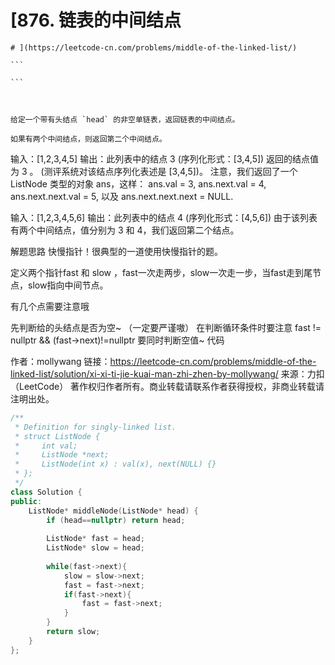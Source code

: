 # [876. 链表的中间结点

```
# ](https://leetcode-cn.com/problems/middle-of-the-linked-list/)

​```

​```



给定一个带有头结点 `head` 的非空单链表，返回链表的中间结点。

如果有两个中间结点，则返回第二个中间结点。
```

输入：[1,2,3,4,5]
输出：此列表中的结点 3 (序列化形式：[3,4,5])
返回的结点值为 3 。 (测评系统对该结点序列化表述是 [3,4,5])。
注意，我们返回了一个 ListNode 类型的对象 ans，这样：
ans.val = 3, ans.next.val = 4, ans.next.next.val = 5, 以及 ans.next.next.next = NULL.

输入：[1,2,3,4,5,6]
输出：此列表中的结点 4 (序列化形式：[4,5,6])
由于该列表有两个中间结点，值分别为 3 和 4，我们返回第二个结点。

解题思路
快慢指针！很典型的一道使用快慢指针的题。

定义两个指针fast 和 slow ，fast一次走两步，slow一次走一步，当fast走到尾节点，slow指向中间节点。

有几个点需要注意哦

先判断给的头结点是否为空~ （一定要严谨嗷）
在判断循环条件时要注意 fast != nullptr && (fast->next)!=nullptr 要同时判断空值~
代码

作者：mollywang
链接：https://leetcode-cn.com/problems/middle-of-the-linked-list/solution/xi-xi-ti-jie-kuai-man-zhi-zhen-by-mollywang/
来源：力扣（LeetCode）
著作权归作者所有。商业转载请联系作者获得授权，非商业转载请注明出处。

```c++
/**
 * Definition for singly-linked list.
 * struct ListNode {
 *     int val;
 *     ListNode *next;
 *     ListNode(int x) : val(x), next(NULL) {}
 * };
 */
class Solution {
public:
    ListNode* middleNode(ListNode* head) {
        if (head==nullptr) return head;
        
        ListNode* fast = head;
        ListNode* slow = head;
        
        while(fast->next){
            slow = slow->next;
            fast = fast->next;
            if(fast->next){
                fast = fast->next;
            }
        }
        return slow;
    }
};
```

